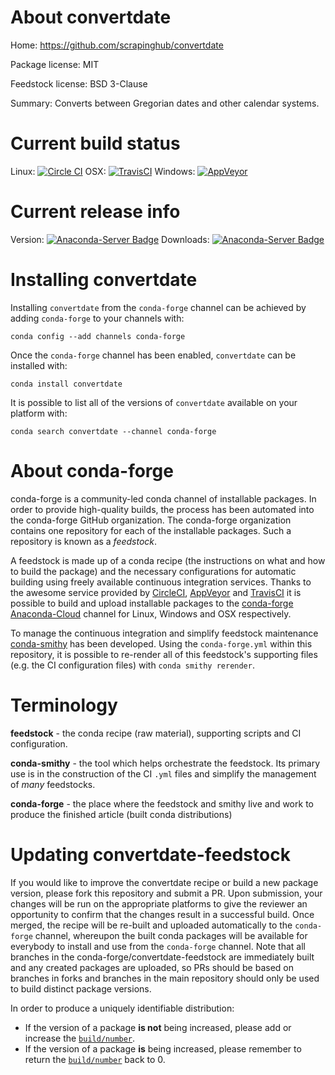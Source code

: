 About convertdate
=================

Home: https://github.com/scrapinghub/convertdate

Package license: MIT

Feedstock license: BSD 3-Clause

Summary: Converts between Gregorian dates and other calendar systems.



Current build status
====================

Linux: [![Circle CI](https://circleci.com/gh/conda-forge/convertdate-feedstock.svg?style=shield)](https://circleci.com/gh/conda-forge/convertdate-feedstock)
OSX: [![TravisCI](https://travis-ci.org/conda-forge/convertdate-feedstock.svg?branch=master)](https://travis-ci.org/conda-forge/convertdate-feedstock)
Windows: [![AppVeyor](https://ci.appveyor.com/api/projects/status/github/conda-forge/convertdate-feedstock?svg=True)](https://ci.appveyor.com/project/conda-forge/convertdate-feedstock/branch/master)

Current release info
====================
Version: [![Anaconda-Server Badge](https://anaconda.org/conda-forge/convertdate/badges/version.svg)](https://anaconda.org/conda-forge/convertdate)
Downloads: [![Anaconda-Server Badge](https://anaconda.org/conda-forge/convertdate/badges/downloads.svg)](https://anaconda.org/conda-forge/convertdate)

Installing convertdate
======================

Installing `convertdate` from the `conda-forge` channel can be achieved by adding `conda-forge` to your channels with:

```
conda config --add channels conda-forge
```

Once the `conda-forge` channel has been enabled, `convertdate` can be installed with:

```
conda install convertdate
```

It is possible to list all of the versions of `convertdate` available on your platform with:

```
conda search convertdate --channel conda-forge
```


About conda-forge
=================

conda-forge is a community-led conda channel of installable packages.
In order to provide high-quality builds, the process has been automated into the
conda-forge GitHub organization. The conda-forge organization contains one repository
for each of the installable packages. Such a repository is known as a *feedstock*.

A feedstock is made up of a conda recipe (the instructions on what and how to build
the package) and the necessary configurations for automatic building using freely
available continuous integration services. Thanks to the awesome service provided by
[CircleCI](https://circleci.com/), [AppVeyor](http://www.appveyor.com/)
and [TravisCI](https://travis-ci.org/) it is possible to build and upload installable
packages to the [conda-forge](https://anaconda.org/conda-forge)
[Anaconda-Cloud](http://docs.anaconda.org/) channel for Linux, Windows and OSX respectively.

To manage the continuous integration and simplify feedstock maintenance
[conda-smithy](http://github.com/conda-forge/conda-smithy) has been developed.
Using the ``conda-forge.yml`` within this repository, it is possible to re-render all of
this feedstock's supporting files (e.g. the CI configuration files) with ``conda smithy rerender``.


Terminology
===========

**feedstock** - the conda recipe (raw material), supporting scripts and CI configuration.

**conda-smithy** - the tool which helps orchestrate the feedstock.
                   Its primary use is in the construction of the CI ``.yml`` files
                   and simplify the management of *many* feedstocks.

**conda-forge** - the place where the feedstock and smithy live and work to
                  produce the finished article (built conda distributions)


Updating convertdate-feedstock
==============================

If you would like to improve the convertdate recipe or build a new
package version, please fork this repository and submit a PR. Upon submission,
your changes will be run on the appropriate platforms to give the reviewer an
opportunity to confirm that the changes result in a successful build. Once
merged, the recipe will be re-built and uploaded automatically to the
`conda-forge` channel, whereupon the built conda packages will be available for
everybody to install and use from the `conda-forge` channel.
Note that all branches in the conda-forge/convertdate-feedstock are
immediately built and any created packages are uploaded, so PRs should be based
on branches in forks and branches in the main repository should only be used to
build distinct package versions.

In order to produce a uniquely identifiable distribution:
 * If the version of a package **is not** being increased, please add or increase
   the [``build/number``](http://conda.pydata.org/docs/building/meta-yaml.html#build-number-and-string).
 * If the version of a package **is** being increased, please remember to return
   the [``build/number``](http://conda.pydata.org/docs/building/meta-yaml.html#build-number-and-string)
   back to 0.
